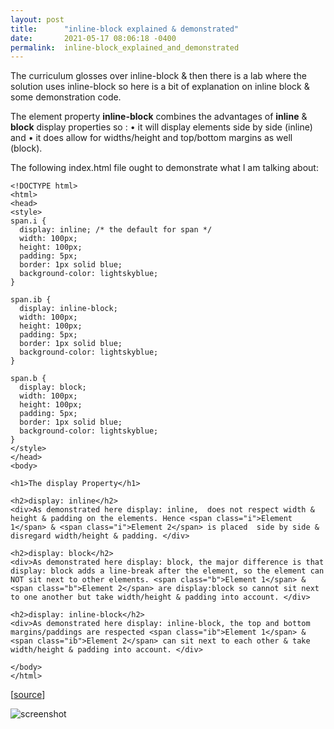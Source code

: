 ```yaml
---
layout: post
title:      "inline-block explained & demonstrated"
date:       2021-05-17 08:06:18 -0400
permalink:  inline-block_explained_and_demonstrated
---
```



The curriculum glosses over inline-block & then there is a lab where the solution uses inline-block so here is a bit of explanation on inline block & some demonstration code.


The element property **inline-block** combines the advantages of **inline** & **block**  display properties so :
•	it will display elements side by side (inline) and 
•	it does allow for widths/height and top/bottom margins as well (block).

The following index.html file ought to demonstrate what I am talking about: 

```
<!DOCTYPE html>
<html>
<head>
<style>
span.i {
  display: inline; /* the default for span */
  width: 100px;
  height: 100px;
  padding: 5px;
  border: 1px solid blue;  
  background-color: lightskyblue; 
}

span.ib {
  display: inline-block;
  width: 100px;
  height: 100px;
  padding: 5px;
  border: 1px solid blue;    
  background-color: lightskyblue; 
}

span.b {
  display: block;
  width: 100px;
  height: 100px;
  padding: 5px;
  border: 1px solid blue;    
  background-color: lightskyblue; 
}
</style>
</head>
<body>

<h1>The display Property</h1>

<h2>display: inline</h2>
<div>As demonstrated here display: inline,  does not respect width & height & padding on the elements. Hence <span class="i">Element 1</span> & <span class="i">Element 2</span> is placed  side by side & disregard width/height & padding. </div>

<h2>display: block</h2>
<div>As demonstrated here display: block, the major difference is that display: block adds a line-break after the element, so the element can NOT sit next to other elements. <span class="b">Element 1</span> & <span class="b">Element 2</span> are display:block so cannot sit next to one another but take width/height & padding into account. </div>

<h2>display: inline-block</h2>
<div>As demonstrated here display: inline-block, the top and bottom margins/paddings are respected <span class="ib">Element 1</span> & <span class="ib">Element 2</span> can sit next to each other & take width/height & padding into account. </div>

</body>
</html>
```


[[source](https://github.com/mrarthurwhite/css_inline_block_demo/blob/master/index.html)]

![screenshot](https://mrarthurwhite.github.io/css_inline_block_demo/imgs/screenshot.jpg)



